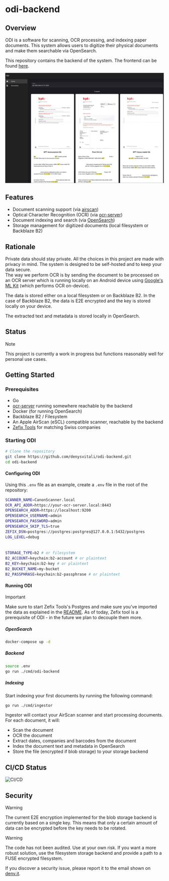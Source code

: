 # odi-backend

## Overview

ODI is a software for scanning, OCR processing, and indexing paper documents. This system allows users to digitize their physical documents and make them searchable via OpenSearch.

This repository contains the backend of the system. The frontend can be found [here](https://github.com/denysvitali/odi-frontend).

![ODI Frontend](./docs/odi-frontend.jpg)

## Features

- Document scanning support (via [airscan](https://github.com/stapelberg/airscan/))
- Optical Character Recognition (OCR) (via [ocr-server](https://github.com/denysvitali/ocr-server))
- Document indexing and search (via [OpenSearch](https://opensearch.org/))
- Storage management for digitized documents (local filesystem or Backblaze B2)


## Rationale

Private data should stay private. All the choices in this project are made with privacy in mind. The system is designed to be self-hosted and to keep your data secure.  
The way we perform OCR is by sending the document to be processed on an OCR server which is running locally on an Android device using [Google's ML Kit](https://developers.google.com/ml-kit) (which performs OCR on-device).  
  
The data is stored either on a local filesystem or on Backblaze B2. 
In the case of Backblaze B2, the data is E2E encrypted and the key is stored locally on your device.  
  
The extracted text and metadata is stored locally in OpenSearch.

## Status

> [!NOTE]  
> This project is currently a work in progress but functions reasonably well for personal use cases.

## Getting Started

### Prerequisites

- Go
- [ocr-server](https://github.com/denysvitali/ocr-server) running somewhere reachable by the backend
- Docker (for running OpenSearch)
- Backblaze B2 / Filesystem
- An Apple AirScan (eSCL) compatible scanner, reachable by the backend
- [Zefix Tools](https://github.com/denysvitali/zefix-tools) for matching Swiss companies


### Starting ODI

```bash
# Clone the repository
git clone https://github.com/denysvitali/odi-backend.git
cd odi-backend
```

#### Configuring ODI

Using this `.env` file as an example, create a `.env` file in the root of the repository:

```bash
SCANNER_NAME=CanonScanner.local
OCR_API_ADDR=https://your-ocr-server.local:8443
OPENSEARCH_ADDR=https://localhost:9200
OPENSEARCH_USERNAME=admin
OPENSEARCH_PASSWORD=admin
OPENSEARCH_SKIP_TLS=true
ZEFIX_DSN=postgres://postgres:postgres@127.0.0.1:5432/postgres
LOG_LEVEL=debug


STORAGE_TYPE=b2 # or filesystem
B2_ACCOUNT=keychain:b2-account # or plaintext
B2_KEY=keychain:b2-key # or plaintext
B2_BUCKET_NAME=my-bucket
B2_PASSPHRASE=keychain:b2-passphrase # or plaintext
```

#### Running ODI

> [!IMPORTANT]  
> Make sure to start Zefix Tools's Postgres and make sure you've imported the data as explained in the [README](https://github.com/denysvitali/zefix-tools).
> As of today, Zefix tool is a prerequisite of ODI - in the future we plan to decouple them more.

##### OpenSearch

```bash
docker-compose up -d
```

##### Backend

```bash
source .env
go run ./cmd/odi-backend
```

##### Indexing

Start indexing your first documents by running the following command:

```bash
go run ./cmd/ingestor
```

Ingestor will contact your AirScan scanner and start processing documents. For each document, it will:
- Scan the document
- OCR the document
- Extract dates, companies and barcodes from the document
- Index the document text and metadata in OpenSearch
- Store the file (encrypted if blob storage) to your storage backend

## CI/CD Status

![CI/CD](https://github.com/denysvitali/odi-backend/actions/workflows/ci.yml/badge.svg)

## Security

> [!WARNING]  
> The current E2E encryption implemented for the blob storage backend is currently based on a single key. This means that
> only a certain amount of data can be encrypted before the key needs to be rotated.

> [!WARNING]  
> The code has not been audited. Use at your own risk.
> If you want a more robust solution, use the filesystem storage backend and provide a path to a FUSE encrypted filesystem.

If you discover a security issue, please report it to the email shown on [denv.it](https://denv.it).
```
